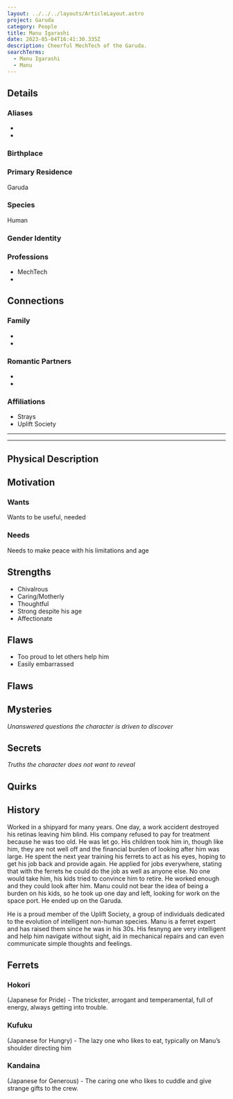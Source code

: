 ```yaml
---
layout: ../../../layouts/ArticleLayout.astro
project: Garuda
category: People
title: Manu Igarashi
date: 2023-05-04T16:41:30.335Z
description: Cheerful MechTech of the Garuda.
searchTerms:
  - Manu Igarashi
  - Manu
---
```

## Details

### Aliases
*
*

### Birthplace


### Primary Residence

Garuda

### Species

Human

### Gender Identity


### Professions  
* MechTech
* 

## Connections

### Family
*
*

### Romantic Partners
*
*

### Affiliations
* Strays
* Uplift Society

[use double horizontal rule to add a details pane]::
_____
_____

## Physical Description

## Motivation

### Wants

Wants to be useful, needed

### Needs

Needs to make peace with his limitations and age

## Strengths

* Chivalrous
* Caring/Motherly
* Thoughtful
* Strong despite his age
* Affectionate

## Flaws

* Too proud to let others help him
* Easily embarrassed

## Flaws

## Mysteries
*Unanswered questions the character is driven to discover*

## Secrets
*Truths the character does not want to reveal*

## Quirks

## History

Worked in a shipyard for many years. One day, a work accident destroyed his retinas leaving him blind. His company refused to pay for treatment because he was too old. He was let go. His children took him in, though like him, they are not well off and the financial burden of looking after him was large. He spent the next year training his ferrets to act as his eyes, hoping to get his job back and provide again. He applied for jobs everywhere, stating that with the ferrets he could do the job as well as anyone else. No one would take him, his kids tried to convince him to retire. He worked enough and they could look after him. Manu could not bear the idea of being a burden on his kids, so he took up one day and left, looking for work on the space port. He ended up on the Garuda.

He is a proud member of the Uplift Society, a group of individuals dedicated to the evolution of intelligent non-human species. Manu is a ferret expert and has raised them since he was in his 30s. His fesnyng are very intelligent and help him navigate without sight, aid in mechanical repairs and can even communicate simple thoughts and feelings.

## Ferrets

### Hokori

(Japanese for Pride) - The trickster, arrogant and temperamental, full of energy, always getting into trouble.

### Kufuku

(Japanese for Hungry) - The lazy one who likes to eat, typically on Manu’s shoulder directing him

### Kandaina

(Japanese for Generous) - The caring one who likes to cuddle and give strange gifts to the crew.